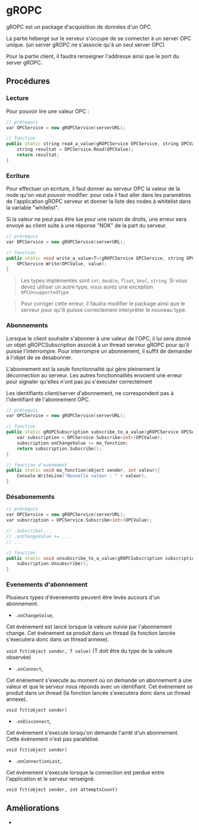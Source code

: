# gROPC

gROPC est un package d'acquisition de données d'un OPC.

La partie hébergé sur le serveur s'occupe de se connecter à un server OPC unique.
(un server gROPC ne s'associe qu'à un seul server OPC)

Pour la partie client, il faudra renseigner l'addresse ainsi que le port du server gROPC.

## Procédures

### Lecture

Pour pouvoir lire une valeur OPC :

``` C++
// prérequis
var OPCService = new gROPCService(serverURL);

// fonction
public static string read_a_value(gROPCService OPCService, string OPCValue){
    string resultat = OPCService.Read(OPCValue);
    return resultat;
}
```

### Ecriture

Pour effectuer un ecriture, il faut donner au serveur OPC la valeur de la node qu'on veut pouvoir modifier.
pour cela il faut aller dans les paramètres de l'application gROPC serveur et donner la liste des nodes à whitelist dans la variable "whitelist".

Si la valeur ne peut pas être lue pour une raison de droits, une erreur sera envoyé au client suite à une réponse "NOK" de la part du serveur.

``` C++
// prérequis
var OPCService = new gROPCService(serverURL);

// fonction
public static void write_a_value<T>(gROPCService OPCService, string OPCValue, T value){
    OPCService.Write(OPCValue, value);
}
```

> Les types implémentés sont `int`, `double`, `float`, `bool`, `string`. Si vous devez utiliser un autre type, vous aurez une exception `OPCUnsupportedType`

> Pour corriger cette erreur, il faudra modifier le package ainsi que le serveur pour qu'ili puisse correctement interprêter le nouveau type.

### Abonnements

Lorsque le client souhaite s'abonner à une valeur de l'OPC, il lui sera donné un objet gROPCSubscription associé à un thread serveur gROPC pour qu'il puisse l'interrompre.
Pour interrompre un abonnement, il suffit de demander à l'objet de se desabonner.

L'abonnement est la seule fonctionnalité qui gère pleinement la déconnection au serveur. Les autres fonctionnalités envoient une erreur pour signaler qu'elles n'ont pas pu s'executer correctement

Les identifiants client/server d'abonnement, ne correspondent pas à l'identifiant de l'abonnement OPC.

```C++
// prérequis
var OPCService = new gROPCService(serverURL);

// fonction
public static gROPCSubscription subscribe_to_a_value(gROPCService OPCService, string OPCValue){
    var subscription = OPCService.Subscribe<int>(OPCValue);
    subscription.onChangeValue += ma_fonction;
    return subscription.Subscribe();
}

// fonction d'evenement
public static void ma_fonction(object sender, int valeur){
    Console.WriteLine("Nouvelle valeur : " + valeur);
}
```

### Désabonements

```C++
// prérequis
var OPCService = new gROPCService(serverURL);
var subscription = OPCService.Subscribe<int>(OPCValue);

// .Subscribe(...
// .onChangeValue += ...
// ...

// fonction
public static void unsubscribe_to_a_value(gROPCSubscription subscription){
    subscription.Unsubscribe();
}
```

### Evenements d'abonnement

Plusieurs types d'évenements peuvent être levés aucours d'un abonnement.

 - `.onChangeValue`,
 
 Cet événement est lancé lorsque la valeure suivie par l'abonnement change. Cet événement se produit dans un thread (la fonction lancée s'executera donc dans un thread annexe).

 `void fct(object sender, T value)` (T doit être du type de la valeure observée)

 - `.onConnect`,
 
 Cet énénement s'execute au moment où on demande un abonnement à une valeur et que le serveur nous réponds avec un identifiant. Cet événement se produit dans un thread (la fonction lancée s'executera donc dans un thread annexe).
 
 `void fct(object sender)`

 - `.onDisconnect`,
 
 Cet événement s'execute lorsqu'on demande l'arrêt d'un abonnement. Cette événement n'est pas parallélisé.
 
 `void fct(object sender)`

 - `.onConnectionLost`,
 
 Cet événement s'execute lorsque la connection est perdue entre l'application et le serveur renseigné.

 `void fct(object sender, int attemptsCount)`

## Améliorations
 - 